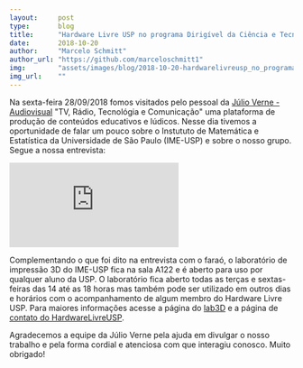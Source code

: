 ```yaml
---
layout:     post
type:       blog
title:      "Hardware Livre USP no programa Dirigível da Ciência e Tecnologia"
date:       2018-10-20
author:     "Marcelo Schmitt"
author_url: "https://github.com/marceloschmitt1"
img:        "assets/images/blog/2018-10-20-hardwarelivreusp_no_programa_dirigivel_da_ciencia_e_tecnologia/hwlivre_jva.png"
img_url:    ""
---
```


Na sexta-feira 28/09/2018 fomos visitados pelo pessoal da <a href="http://redelazerbr.wixsite.com/julioverneeduc">Júlio Verne - Audiovisual</a> "TV, Rádio, Tecnológia e Comunicação" uma plataforma de produção de conteúdos educativos e lúdicos. Nesse dia tivemos a oportunidade de falar um pouco sobre o Instututo de Matemática e Estatística da Universidade de São Paulo (IME-USP) e sobre o nosso grupo. Segue a nossa entrevista:<br/>

<iframe class="youtube" src="https://www.youtube.com/embed/IkYBC5hjLpE?rel=0" frameborder="0" allowfullscreen></iframe>

Complementando o que foi dito na entrevista com o faraó, o laboratório de impressão 3D do IME-USP fica na sala A122 e é aberto para uso por qualquer aluno da USP. O laboratório fica aberto todas as terças e sextas-feiras das 14 até as 18 horas mas também pode ser utilizado em outros dias e horários com o acompanhamento de algum membro do Hardware Livre USP. Para maiores informações acesse a página do <a href="http://hardwarelivreusp.org/lab3d/">lab3D</a> e a página de <a href="http://hardwarelivreusp.org/sobre/">contato do HardwareLivreUSP</a>.

Agradecemos a equipe da Júlio Verne pela ajuda em divulgar o nosso trabalho e pela forma cordial e atenciosa com que interagiu conosco. Muito obrigado!
